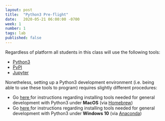 ```yaml
---
layout: post
title:  "Python3 Pre-flight"
date:   2020-05-21 06:00:00 -0700
week: 1
number: 1
tags: lab
published: false
---
```


Regardless of platform all students in this class will use the following tools:

* [Python3](https://www.python.org/)
* [PyPI](https://pypi.python.org/pypi)
* [Jupyter](https://jupyter.org/index.html)

Nonetheless, setting up a Python3 development environment (i.e. being able to use these tools to program) requires slightly different procedures:

* Go [ here ](https://gist.github.com/caseyanderson/0c1f508acaac2f2afd77966af44f7dee) for instructions regarding installing tools needed for general development with Python3 under **MacOS** (via [Homebrew](https://brew.sh/))
* Go [ here ](https://gist.github.com/caseyanderson/6030e04ff59acafa6f016b45ff505c94) for instructions regarding installing tools needed for general development with Python3 under **Windows 10** (via [Anaconda](https://www.anaconda.com/))
